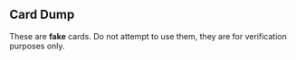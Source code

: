 ## Card Dump

These are **fake** cards. Do not attempt to use them, they are for verification purposes only.
